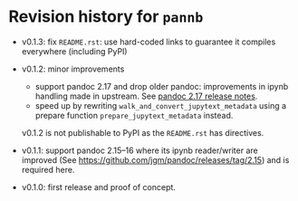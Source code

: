 # Revision history for `pannb`

- v0.1.3: fix `README.rst`: use hard-coded links to guarantee it compiles everywhere (including PyPI)
- v0.1.2: minor improvements
    - support pandoc 2.17 and drop older pandoc: improvements in ipynb handling made in upstream. See [pandoc 2.17 release notes](https://github.com/jgm/pandoc/releases/tag/2.17).
    - speed up by rewriting `walk_and_convert_jupytext_metadata` using a prepare function `prepare_jupytext_metadata` instead.

    v0.1.2 is not publishable to PyPI as the `README.rst` has directives.

- v0.1.1: support pandoc 2.15–16 where its ipynb reader/writer are improved (See <https://github.com/jgm/pandoc/releases/tag/2.15>) and is required here.
- v0.1.0: first release and proof of concept.
